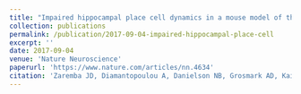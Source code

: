 ```yaml
---
title: "Impaired hippocampal place cell dynamics in a mouse model of the 22q11.2 deletion"
collection: publications
permalink: /publication/2017-09-04-impaired-hippocampal-place-cell
excerpt: ''
date: 2017-09-04
venue: 'Nature Neuroscience'
paperurl: 'https://www.nature.com/articles/nn.4634'
citation: 'Zaremba JD, Diamantopoulou A, Danielson NB, Grosmark AD, Kaifosh PW, Bowler JC, <b>Liao Z</b>, Sparks FT, Gogos JA, Losonczy A. Impaired hippocampal place cell dynamics in a mouse model of the 22q11. 2 deletion. Nature neuroscience. 2017 Nov;20(11):1612-23.'
---
```


